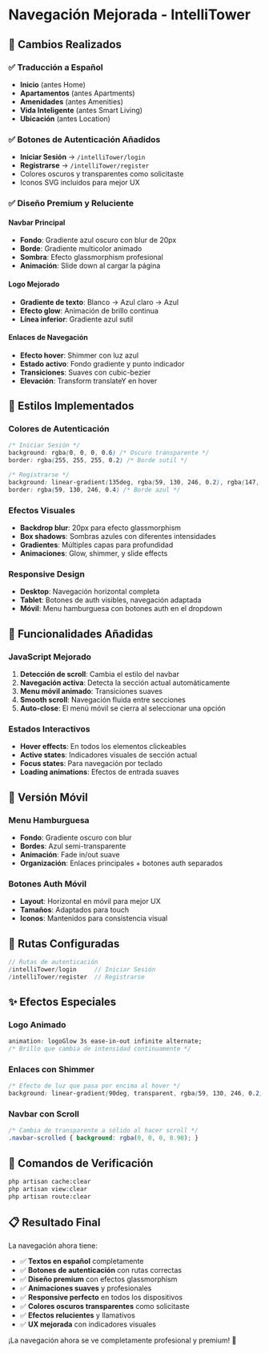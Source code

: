 # Navegación Mejorada - IntelliTower

## 🎯 **Cambios Realizados**

### ✅ **Traducción a Español**
- **Inicio** (antes Home)
- **Apartamentos** (antes Apartments)
- **Amenidades** (antes Amenities)
- **Vida Inteligente** (antes Smart Living)
- **Ubicación** (antes Location)

### ✅ **Botones de Autenticación Añadidos**
- **Iniciar Sesión** → `/intelliTower/login`
- **Registrarse** → `/intelliTower/register`
- Colores oscuros y transparentes como solicitaste
- Iconos SVG incluidos para mejor UX

### ✅ **Diseño Premium y Reluciente**

#### **Navbar Principal**
- **Fondo**: Gradiente azul oscuro con blur de 20px
- **Borde**: Gradiente multicolor animado
- **Sombra**: Efecto glassmorphism profesional
- **Animación**: Slide down al cargar la página

#### **Logo Mejorado**
- **Gradiente de texto**: Blanco → Azul claro → Azul
- **Efecto glow**: Animación de brillo continua
- **Línea inferior**: Gradiente azul sutil

#### **Enlaces de Navegación**
- **Efecto hover**: Shimmer con luz azul
- **Estado activo**: Fondo gradiente y punto indicador
- **Transiciones**: Suaves con cubic-bezier
- **Elevación**: Transform translateY en hover

## 🎨 **Estilos Implementados**

### **Colores de Autenticación**
```css
/* Iniciar Sesión */
background: rgba(0, 0, 0, 0.6) /* Oscuro transparente */
border: rgba(255, 255, 255, 0.2) /* Borde sutil */

/* Registrarse */
background: linear-gradient(135deg, rgba(59, 130, 246, 0.2), rgba(147, 51, 234, 0.2))
border: rgba(59, 130, 246, 0.4) /* Borde azul */
```

### **Efectos Visuales**
- **Backdrop blur**: 20px para efecto glassmorphism
- **Box shadows**: Sombras azules con diferentes intensidades
- **Gradientes**: Múltiples capas para profundidad
- **Animaciones**: Glow, shimmer, y slide effects

### **Responsive Design**
- **Desktop**: Navegación horizontal completa
- **Tablet**: Botones de auth visibles, navegación adaptada
- **Móvil**: Menu hamburguesa con botones auth en el dropdown

## 🚀 **Funcionalidades Añadidas**

### **JavaScript Mejorado**
1. **Detección de scroll**: Cambia el estilo del navbar
2. **Navegación activa**: Detecta la sección actual automáticamente
3. **Menu móvil animado**: Transiciones suaves
4. **Smooth scroll**: Navegación fluida entre secciones
5. **Auto-close**: El menú móvil se cierra al seleccionar una opción

### **Estados Interactivos**
- **Hover effects**: En todos los elementos clickeables
- **Active states**: Indicadores visuales de sección actual
- **Focus states**: Para navegación por teclado
- **Loading animations**: Efectos de entrada suaves

## 📱 **Versión Móvil**

### **Menu Hamburguesa**
- **Fondo**: Gradiente oscuro con blur
- **Bordes**: Azul semi-transparente
- **Animación**: Fade in/out suave
- **Organización**: Enlaces principales + botones auth separados

### **Botones Auth Móvil**
- **Layout**: Horizontal en móvil para mejor UX
- **Tamaños**: Adaptados para touch
- **Iconos**: Mantenidos para consistencia visual

## 🎯 **Rutas Configuradas**

```php
// Rutas de autenticación
/intelliTower/login     // Iniciar Sesión
/intelliTower/register  // Registrarse
```

## ✨ **Efectos Especiales**

### **Logo Animado**
```css
animation: logoGlow 3s ease-in-out infinite alternate;
/* Brillo que cambia de intensidad continuamente */
```

### **Enlaces con Shimmer**
```css
/* Efecto de luz que pasa por encima al hover */
background: linear-gradient(90deg, transparent, rgba(59, 130, 246, 0.2), transparent);
```

### **Navbar con Scroll**
```css
/* Cambia de transparente a sólido al hacer scroll */
.navbar-scrolled { background: rgba(0, 0, 0, 0.98); }
```

## 🔧 **Comandos de Verificación**

```bash
php artisan cache:clear
php artisan view:clear
php artisan route:clear
```

## 📋 **Resultado Final**

La navegación ahora tiene:
- ✅ **Textos en español** completamente
- ✅ **Botones de autenticación** con rutas correctas
- ✅ **Diseño premium** con efectos glassmorphism
- ✅ **Animaciones suaves** y profesionales
- ✅ **Responsive perfecto** en todos los dispositivos
- ✅ **Colores oscuros transparentes** como solicitaste
- ✅ **Efectos relucientes** y llamativos
- ✅ **UX mejorada** con indicadores visuales

¡La navegación ahora se ve completamente profesional y premium! 🎉